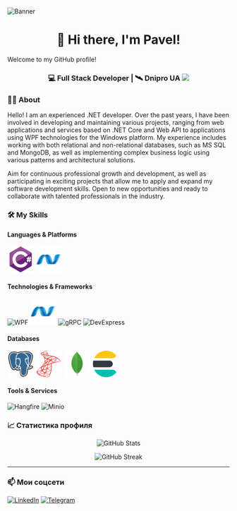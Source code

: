 <br clear="both">

![Banner](https://mir-s3-cdn-cf.behance.net/project_modules/max_1200/81bb4b165684019.640b6038d133e.gif)


###

<h1 align="center">👋 Hi there, I'm Pavel!</h1>

Welcome to my GitHub profile! 

###

<div align="center">
<h3>💻 Full Stack Developer | 🛰️ Dnipro UA <img src="https://media.giphy.com/media/WUlplcMpOCEmTGBtBW/giphy.gif" width="50"></h3>
</div>

<h3 align="left">👩‍💻  About</h3>

<p align="left">Hello! I am an experienced .NET developer.
Over the past years, I have been involved in developing and maintaining various projects, ranging from web applications and services based on .NET Core and Web API to applications using WPF technologies for the Windows platform. My experience includes working with both relational and non-relational databases, such as MS SQL and MongoDB, as well as implementing complex business logic using various patterns and architectural solutions.

Aim for continuous professional growth and development, as well as participating in exciting projects that allow me to apply and expand my software development skills. Open to new opportunities and ready to collaborate with talented professionals in the industry. </p>

###

<h3 align="left">🛠️ My Skills</h3>

<h4>Languages & Platforms</h4>
<p align="left">
  <img src="https://raw.githubusercontent.com/devicons/devicon/master/icons/csharp/csharp-original.svg" alt="C#" width="60" height="60"/>
  <img src="https://raw.githubusercontent.com/devicons/devicon/master/icons/dot-net/dot-net-original.svg" alt=".NET Core" width="60" height="60"/>
</p>

<h4>Technologies & Frameworks</h4>
<p align="left">
  <img src="https://raw.githubusercontent.com/simple-icons/simple-icons/develop/icons/windows.svg" alt="WPF" width="60" height="60"/>
  <img src="https://raw.githubusercontent.com/devicons/devicon/master/icons/dot-net/dot-net-original.svg" alt="Web API" width="60" height="60"/>
  <img src="https://raw.githubusercontent.com/grpc/grpc-web/master/doc/img/grpc_logo.png" alt="gRPC" width="60" height="60"/>
  <img src="https://upload.wikimedia.org/wikipedia/commons/thumb/d/d4/DevExpress_logo.svg/1200px-DevExpress_logo.svg.png" alt="DevExpress" width="60" height="60"/>
</p>

<h4>Databases</h4>
<p align="left">
  <img src="https://raw.githubusercontent.com/devicons/devicon/master/icons/postgresql/postgresql-original.svg" alt="PostgreSQL" width="60" height="60"/>
  <img src="https://raw.githubusercontent.com/devicons/devicon/master/icons/microsoftsqlserver/microsoftsqlserver-plain.svg" alt="MS SQL" width="60" height="60"/>
  <img src="https://raw.githubusercontent.com/devicons/devicon/master/icons/mongodb/mongodb-original.svg" alt="MongoDB" width="60" height="60"/>
  <img src="https://raw.githubusercontent.com/devicons/devicon/master/icons/elasticsearch/elasticsearch-original.svg" alt="ElasticSearch" width="60" height="60"/>
</p>

<h4>Tools & Services</h4>
<p align="left">
  <img src="https://hangfire.io/assets/img/hangfire-logo.svg" alt="Hangfire" width="60" height="60"/>
  <img src="https://min.io/resources/img/logo-minio.svg" alt="Minio" width="60" height="60"/>
</p>

### 📈 Статистика профиля

<p align="center">
  <img src="https://github-readme-stats.vercel.app/api?username=ТВОЙ_GITHUB_USERNAME&show_icons=true&theme=tokyonight" alt="GitHub Stats" />
</p>

<p align="center">
  <img src="https://github-readme-streak-stats.herokuapp.com/?user=ТВОЙ_GITHUB_USERNAME&theme=tokyonight" alt="GitHub Streak" />
</p>

---

### 📫 Мои соцсети
[![LinkedIn](https://img.shields.io/badge/LinkedIn-0A66C2?style=flat-square&logo=linkedin&logoColor=white)](https://linkedin.com/in/ТВОЙ_LINKEDIN)
[![Telegram](https://img.shields.io/badge/Telegram-26A5E4?style=flat-square&logo=telegram&logoColor=white)](https://t.me/ТВОЙ_TG)
